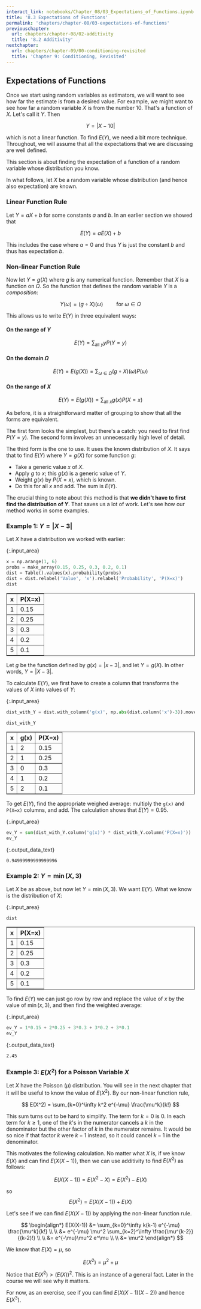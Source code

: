 ```yaml
---
interact_link: notebooks/Chapter_08/03_Expectations_of_Functions.ipynb
title: '8.3 Expectations of Functions'
permalink: 'chapters/chapter-08/03-expectations-of-functions'
previouschapter:
  url: chapters/chapter-08/02-additivity
  title: '8.2 Additivity'
nextchapter:
  url: chapters/chapter-09/00-conditioning-revisited
  title: 'Chapter 9: Conditioning, Revisited'
---
```


## Expectations of Functions

Once we start using random variables as estimators, we will want to see how far the estimate is from a desired value. For example, we might want to see how far a random variable $X$ is from the number 10. That's a function of $X$. Let's call it $Y$. Then

$$
Y = |X - 10|
$$

which is not a linear function. To find $E(Y)$, we need a bit more technique. Throughout, we will assume that all the expectations that we are discussing are well defined.

This section is about finding the expectation of a function of a random variable whose distribution you know.

In what follows, let $X$ be a random variable whose distribution (and hence also expectation) are known.

### Linear Function Rule
Let $Y = aX + b$ for some constants $a$ and $b$. In an earlier section we showed that

$$
E(Y) = aE(X) + b
$$

This includes the case where $a=0$ and thus $Y$ is just the constant $b$ and thus has expectation $b$.

### Non-linear Function Rule
Now let $Y = g(X)$ where $g$ is any numerical function. Remember that $X$ is a function on $\Omega$. So the function that defines the random variable $Y$ is a *composition*:

$$
Y(\omega) = (g \circ X) (\omega) ~~~~~~~~~ \text{for } \omega \in \Omega
$$

This allows us to write $E(Y)$ in three equivalent ways:

#### On the range of $Y$
$$
E(Y) =  \sum_{\text{all }y} yP(Y=y)
$$

#### On the domain $\Omega$
$$
E(Y) = E(g(X)) = \sum_{\omega \in \Omega} (g \circ X) (\omega) P(\omega)
$$

#### On the range of $X$
$$
E(Y) = E(g(X)) = \sum_{\text{all }x} g(x)P(X=x)
$$

As before, it is a straightforward matter of grouping to show that all the forms are equivalent.

The first form looks the simplest, but there's a catch: you need to first find $P(Y=y)$. The second form involves an unnecessarily high level of detail.

The third form is the one to use. It uses the known distribution of $X$. It says that to find $E(Y)$ where $Y = g(X)$ for some function $g$:
- Take a generic value $x$ of $X$.
- Apply $g$ to $x$; this $g(x)$ is a generic value of $Y$.
- Weight $g(x)$ by $P(X=x)$, which is known.
- Do this for all $x$ and add. The sum is $E(Y)$.

The crucial thing to note about this method is that **we didn't have to first find the distribution of $Y$**. That saves us a lot of work. Let's see how our method works in some examples.

### Example 1: $Y = |X-3|$
Let $X$ have a distribution we worked with earlier:


{:.input_area}
```python
x = np.arange(1, 6)
probs = make_array(0.15, 0.25, 0.3, 0.2, 0.1)
dist = Table().values(x).probability(probs)
dist = dist.relabel('Value', 'x').relabel('Probability', 'P(X=x)')
dist
```




<div markdown="0">
<table border="1" class="dataframe">
    <thead>
        <tr>
            <th>x</th> <th>P(X=x)</th>
        </tr>
    </thead>
    <tbody>
        <tr>
            <td>1   </td> <td>0.15  </td>
        </tr>
        <tr>
            <td>2   </td> <td>0.25  </td>
        </tr>
        <tr>
            <td>3   </td> <td>0.3   </td>
        </tr>
        <tr>
            <td>4   </td> <td>0.2   </td>
        </tr>
        <tr>
            <td>5   </td> <td>0.1   </td>
        </tr>
    </tbody>
</table>
</div>



Let $g$ be the function defined by $g(x) = |x-3|$, and let $Y = g(X)$. In other words, $Y = |X - 3|$. 

To calculate $E(Y)$, we first have to create a column that transforms the values of $X$ into values of $Y$:


{:.input_area}
```python
dist_with_Y = dist.with_column('g(x)', np.abs(dist.column('x')-3)).move_to_end('P(X=x)')

dist_with_Y
```




<div markdown="0">
<table border="1" class="dataframe">
    <thead>
        <tr>
            <th>x</th> <th>g(x)</th> <th>P(X=x)</th>
        </tr>
    </thead>
    <tbody>
        <tr>
            <td>1   </td> <td>2   </td> <td>0.15  </td>
        </tr>
        <tr>
            <td>2   </td> <td>1   </td> <td>0.25  </td>
        </tr>
        <tr>
            <td>3   </td> <td>0   </td> <td>0.3   </td>
        </tr>
        <tr>
            <td>4   </td> <td>1   </td> <td>0.2   </td>
        </tr>
        <tr>
            <td>5   </td> <td>2   </td> <td>0.1   </td>
        </tr>
    </tbody>
</table>
</div>



To get $E(Y)$, find the appropriate weighed average: multiply the `g(x)` and `P(X=x)` columns, and add. The calculation shows that $E(Y) = 0.95$.


{:.input_area}
```python
ev_Y = sum(dist_with_Y.column('g(x)') * dist_with_Y.column('P(X=x)'))
ev_Y
```




{:.output_data_text}
```
0.94999999999999996
```



### Example 2: $Y = \min(X, 3)$
Let $X$ be as above, but now let $Y = \min(X, 3)$. We want $E(Y)$. What we know is the distribution of $X$:


{:.input_area}
```python
dist
```




<div markdown="0">
<table border="1" class="dataframe">
    <thead>
        <tr>
            <th>x</th> <th>P(X=x)</th>
        </tr>
    </thead>
    <tbody>
        <tr>
            <td>1   </td> <td>0.15  </td>
        </tr>
        <tr>
            <td>2   </td> <td>0.25  </td>
        </tr>
        <tr>
            <td>3   </td> <td>0.3   </td>
        </tr>
        <tr>
            <td>4   </td> <td>0.2   </td>
        </tr>
        <tr>
            <td>5   </td> <td>0.1   </td>
        </tr>
    </tbody>
</table>
</div>



To find $E(Y)$ we can just go row by row and replace the value of $x$ by the value of $\min(x, 3)$, and then find the weighted average:


{:.input_area}
```python
ev_Y = 1*0.15 + 2*0.25 + 3*0.3 + 3*0.2 + 3*0.1
ev_Y
```




{:.output_data_text}
```
2.45
```



### Example 3: $E(X^2)$ for a Poisson Variable $X$
Let $X$ have the Poisson $(\mu)$ distribution. You will see in the next chapter that it will be useful to know the value of $E(X^2)$. By our non-linear function rule,

$$
E(X^2) = \sum_{k=0}^\infty k^2 e^{-\mu} \frac{\mu^k}{k!}
$$

This sum turns out to be hard to simplify. The term for $k=0$ is 0. In each term for $k \ge 1$, one of the $k$'s in the numerator cancels a $k$ in the denominator but the other factor of $k$ in the numerator remains. It would be so nice if that factor $k$ were $k-1$ instead, so it could cancel $k-1$ in the denominator.

This motivates the following calculation. No matter what $X$ is, if we know $E(X)$ and can find $E(X(X-1))$, then we can use additivity to find $E(X^2)$ as follows:

$$
E(X(X-1)) = E(X^2 - X) = E(X^2) - E(X) 
$$

so
$$
E(X^2) = E(X(X-1)) + E(X)
$$

Let's see if we can find $E(X(X-1))$ by applying the non-linear function rule.

$$
\begin{align*}
E(X(X-1)) &= \sum_{k=0}^\infty k(k-1) e^{-\mu} \frac{\mu^k}{k!} \\ \\
&= e^{-\mu} \mu^2 \sum_{k=2}^\infty \frac{\mu^{k-2}}{(k-2)!} \\ \\
&= e^{-\mu}\mu^2 e^\mu \\ \\
&= \mu^2
\end{align*}
$$

We know that $E(X) = \mu$, so

$$
E(X^2) = \mu^2 + \mu
$$

Notice that $E(X^2) > (E(X))^2$. This is an instance of a general fact. Later in the course we will see why it matters.

For now, as an exercise, see if you can find $E(X(X-1)(X-2))$ and hence $E(X^3)$.
